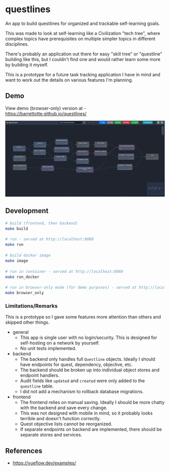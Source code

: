 # questlines

An app to build questlines for organized and trackable self-learning goals.

This was made to look at self-learning like a Civilization "tech tree", where complex topics
have prerequisites on multiple simpler topics in different disciplines.

There's probably an application out there for easy "skill tree" or "questline" building like this,
but I couldn't find one and would rather learn some more by building it myself.

This is a prototype for a future task tracking application I have in mind and want
to work out the details on various features I'm planning.

## Demo

View demo (browser-only) version at - https://barrettotte.github.io/questlines/

![images/demo.png](images/demo.png)


## Development

```sh
# build (frontend, then backend)
make build

# run - served at http://localhost:8080
make run

# build docker image
make image

# run in container - served at http://localhost:8080
make run_docker

# run in browser-only mode (for demo purposes) - served at http://localhost:3000
make browser_only
```

### Limitations/Remarks

This is a prototype so I gave some features more attention than others and skipped other things.

- general
  - This app is single user with no login/security. This is designed for self-hosting on a network by yourself.
  - No unit tests implemented.
- backend
  - The backend only handles full `Questline` objects. Ideally I should have endpoints for quest, dependency, objective, etc.
  - The backend should be broken up into individual object stores and endpoint handlers.
  - Audit fields like `updated` and `created` were only added to the `questline` table.
  - I did not add a mechanism to rollback database migrations.
- frontend
  - The frontend relies on manual saving. Ideally I should be more chatty with the backend and save every change.
  - This was not designed with mobile in mind, so it probably looks terrible and doesn't function correctly.
  - Quest objective lists cannot be reorganized.
  - If separate endpoints on backend are implemented, there should be separate stores and services.

## References

- https://vueflow.dev/examples/
